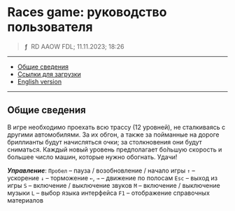 # Races game: руководство пользователя
> **ƒ** &nbsp;RD AAOW FDL; 11.11.2023; 18:26

---

- [Общие сведения](#section)
- [Ссылки для загрузки](https://adslbarxatov.github.io/DPArray/ru#races)
- [English version](https://adslbarxatov.github.io/Races)

---

## Общие сведения

В игре необходимо проехать всю трассу (12 уровней), не сталкиваясь с другими автомобилями.
За их обгон, а также за пойманные на дороге бриллианты будут начисляться очки; за столкновения
они будут сниматься. Каждый новый уровень предполагает бо́льшую скорость и большее число машин,
которые нужно обогнать. Удачи!

***Управление***:
`Пробел` – пауза / возобновление / начало игры
`↑` – ускорение
`↓` – торможение
`←`, `→` – движение по полосам
`Esc` – выход из игры
`S` – включение / выключение звуков
`M` – включение / выключение музыки
`L` – выбор языка интерфейса
`F1` – отображение справочных материалов
